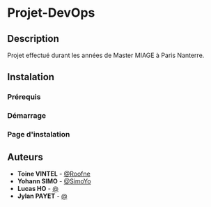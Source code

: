 # Projet-DevOps

## Description

Projet effectué durant les années de Master MIAGE à Paris Nanterre.

## Instalation

### Prérequis

### Démarrage

### Page d'instalation

## Auteurs

* **Toine VINTEL** - [@Roofne](https://github.com/Roofne)
* **Yohann SIMO** - [@SimoYo](lien)
* **Lucas HO** - [@](lien)
* **Jylan PAYET** - [@](lien)

